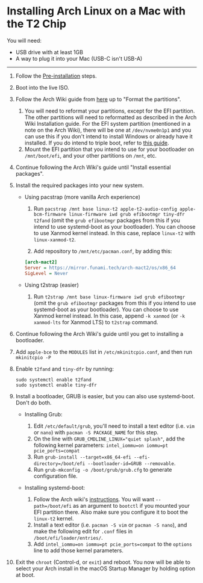 # Installing Arch Linux on a Mac with the T2 Chip

You will need:

- USB drive with at least 1GB
- A way to plug it into your Mac (USB-C isn't USB-A)

---

1. Follow the [Pre-installation](https://wiki.t2linux.org/guides/preinstall) steps.

2. Boot into the live ISO.

3. Follow the Arch Wiki guide from [here](https://wiki.archlinux.org/index.php/Installation_guide#Set_the_console_keyboard_layout) up to "Format the partitions".

    1. You will need to reformat your partitions, except for the EFI partition. The other partitions will need to reformatted as described in the Arch Wiki Installation guide. For the EFI system partition (mentioned in a note on the Arch Wiki), there will be one at `/dev/nvme0n1p1` and you can use this if you don't intend to install Windows or already have it installed. If you do intend to triple boot, refer to [this guide](https://wiki.t2linux.org/guides/windows/).
    2. Mount the EFI partition that you intend to use for your bootloader on `/mnt/boot/efi`, and your other partitions on `/mnt`, etc.

4. Continue following the Arch Wiki's guide until "Install essential packages".

5. Install the required packages into your new system.

    -    Using pacstrap (more vanilla Arch experience)

         1. Run `pacstrap /mnt base linux-t2 apple-t2-audio-config apple-bcm-firmware linux-firmware iwd grub efibootmgr tiny-dfr t2fand` (omit the `grub efibootmgr` packages from this if you intend to use systemd-boot as your bootloader). You can choose to use Xanmod kernel instead. In this case, replace `linux-t2` with `linux-xanmod-t2`.

         2. Add repository to `/mnt/etc/pacman.conf`, by adding this:

         ```ini
         [arch-mact2]
         Server = https://mirror.funami.tech/arch-mact2/os/x86_64
         SigLevel = Never
         ```

    -    Using t2strap (easier)

         1. Run `t2strap /mnt base linux-firmware iwd grub efibootmgr` (omit the `grub efibootmgr` packages from this if you intend to use systemd-boot as your bootloader). You can choose to use Xanmod kernel instead. In this case, append `-k xanmod` (or `-k xanmod-lts` for Xanmod LTS) to `t2strap` command.

6. Continue following the Arch Wiki's guide until you get to installing a bootloader.

7. Add `apple-bce` to the `MODULES` list in `/etc/mkinitcpio.conf`, and then run `mkinitcpio -P`

8. Enable `t2fand` and `tiny-dfr` by running:

   ```
   sudo systemctl enable t2fand
   sudo systemctl enable tiny-dfr
   ```

9. Install a bootloader, GRUB is easier, but you can also use systemd-boot. Don't do both.

    -   Installing Grub:

        1. Edit `/etc/default/grub`, you'll need to install a text editor (i.e. `vim` or `nano`) with `pacman -S PACKAGE_NAME` for this step.
        2. On the line with `GRUB_CMDLINE_LINUX="quiet splash"`, add the following kernel parameters: `intel_iommu=on iommu=pt pcie_ports=compat`
        3. Run `grub-install --target=x86_64-efi --efi-directory=/boot/efi --bootloader-id=GRUB --removable`.
        4. Run `grub-mkconfig -o /boot/grub/grub.cfg` to generate configuration file.

    -   Installing systemd-boot:

        1. Follow the Arch wiki's [instructions](https://wiki.archlinux.org/title/Systemd-boot#Installation). You will want `--path=/boot/efi` as an argument to `bootctl` if you mounted your EFI partition there. Also make sure you configure it to boot the `linux-t2` kernel.
        2. Install a text editor (i.e. `pacman -S vim` or `pacman -S nano`), and make the following edit for `.conf` files in `/boot/efi/loader/entries/`.
        3. Add `intel_iommu=on iommu=pt pcie_ports=compat` to the `options` line to add those kernel parameters.

10. Exit the `chroot` (Control-d, or `exit`) and reboot. You now will be able to select your Arch install in the macOS Startup Manager by holding option at boot.
